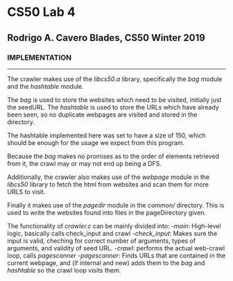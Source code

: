 # CS50 Lab 4
## Rodrigo A. Cavero Blades, CS50 Winter 2019

### IMPLEMENTATION
---
The crawler makes use of the *libcs50.a* library, specifically the *bag* module and the *hashtable* module.

The *bag* is used to store the websites which need to be visited, initially just the seedURL.
The *hashtable* is used to store the URLs which have already been seen, so no duplicate webpages are visited and stored in the directory.

The hashtable implemented here was set to have a size of 150, which should be enough for the usage we expect from this program.

Because the *bag* makes no promises as to the order of elements retrieved from it, the crawl may or may not end up being a DFS.

Additionally, the crawler also makes use of the *webpage* module in the *libcs50* library to fetch the html from websites and scan them for more URLS to visit.

Finally it makes use of the *pagedir* module in the *common/* directory. This is used to write the websites found into files in the pageDirectory given.

The functionality of *crawler.c* can be mainly divided into:
-*main*: High-level logic, basically calls check_input and crawl
-*check_input*: Makes sure the input is valid, cheching for correct number of arguments, types of arguments, and validity of seed URL.
-*crawl*: performs the actual web-crawl loop, calls *pagescanner*
-*pagescanner*: Finds URLs that are contained in the current webpage, and (if internal and new) adds them to the *bag* and *hashtable* so the crawl loop visits them.